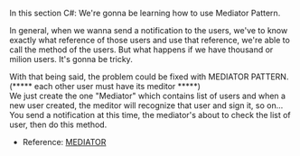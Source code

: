 In this section C#:
We're gonna be learning how to use Mediator Pattern.

In general, when we wanna send a notification to the users, we've to know exactly what reference of those users and use that reference, we're able to call the method of the users. But what happens if we have thousand or milion users. It's gonna be tricky.

With that being said, the problem could be fixed with MEDIATOR PATTERN.
<br/>
(***** each other user must have its meditor *****)
<br/>
We just create the one "Mediator" which contains list of users and when a new user created, the meditor will recognize that user and sign it, so on... You send a notification at this time, the mediator's about to check the list of user, then do this method.

- Reference: <a href="https://www.google.com/" target="_blank">MEDIATOR</a>
